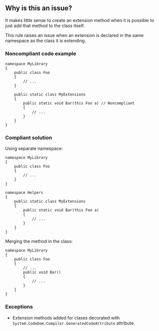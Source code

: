 ## Why is this an issue?

It makes little sense to create an extension method when it is possible to just add that method to the class itself.

This rule raises an issue when an extension is declared in the same namespace as the class it is extending.

### Noncompliant code example

    namespace MyLibrary
    {
        public class Foo
        {
            // ...
        }
    
        public static class MyExtensions
        {
            public static void Bar(this Foo a) // Noncompliant
            {
                // ...
            }
        }
    }

### Compliant solution

Using separate namespace:

    namespace MyLibrary
    {
        public class Foo
        {
            // ...
        }
    }
    
    namespace Helpers
    {
        public static class MyExtensions
        {
            public static void Bar(this Foo a)
            {
                // ...
            }
        }
    }

Merging the method in the class:

    namespace MyLibrary
    {
        public class Foo
        {
            // ...
            public void Bar()
            {
                // ...
            }
        }
    }

### Exceptions

-   Extension methods added for clases decorated with `System.CodeDom.Compiler.GeneratedCodeAttribute` attribute.
